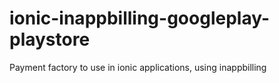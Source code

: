 # ionic-inappbilling-googleplay-playstore
Payment factory to use in ionic applications, using inappbilling
